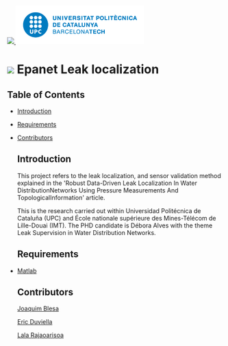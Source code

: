<a href="https://imt-nord-europe.fr/en/"><img src="https://github.com/adeboracris/Epanet_Leak_localization/blob/main/IMG/1200px-%C3%89cole_des_Mines_de_Douai.svg.png" width="150">  <a href="https://www.upc.edu/ca"><img src="https://github.com/adeboracris/Epanet_Leak_localization/blob/main/IMG/upc.png" width="300"><a>

# <img src="https://media.giphy.com/media/VgCDAzcKvsR6OM0uWg/giphy.gif" width="50"> Epanet Leak localization  

  ## Table of Contents
- [Introduction](#introduction)
- [Requirements](#requirements)
- [Contributors](#Contributors)
  
  
  ## Introduction
    This project refers to the leak localization, and sensor validation method explained in the 'Robust Data-Driven Leak Localization In Water DistributionNetworks Using Pressure Measurements And TopologicalInformation' article.  
  
  This is the research carried out within Universidad Politécnica de Cataluña (UPC) and École nationale supérieure des Mines-Télécom de Lille-Douai (IMT). The PHD candidate is Débora Alves with the theme Leak Supervision in Water Distribution Networks.

 
  
  ## Requirements

* [Matlab](http://www.mathworks.com/)



  ## Contributors
  
    
  [Joaquim Blesa](https://www.iri.upc.edu/staff/jblesa)
    
  [Eric Duviella](https://sites.google.com/site/ericduviella/)
    
  [Lala Rajaoarisoa](https://www.researchgate.net/profile/Lala-Rajaoarisoa)
  
 
